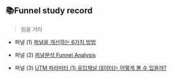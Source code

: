 ## 📚Funnel study record  

> 읽을 거리  

- 퍼널 (1) [퍼널을 개선하는 6가지 방법](https://velog.io/@datarian/funnel-analysis-sharehouse)  

- 퍼널 (2) [퍼널분석 Funnel Analysis](https://datarian.io/blog/funnel-analysis?utm_source=sql-camp&utm_medium=camp&utm_campaign=referral&utm_content=sql-advanced)  

- 퍼널 (3) [UTM 파라미터 (1) 유입채널 데이터는 어떻게 볼 수 있을까?](https://datarian.io/blog/utm-parameter?utm_source=sql-camp&utm_medium=camp&utm_campaign=referral&utm_content=sql-advanced)  


